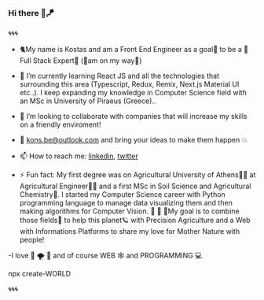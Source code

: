 ### Hi there 🤙🪁

🌀🌀🌀

- 🐈My name is Kostas and am a Front End Engineer as a goal🎯 to be a 💪Full Stack Expert🦾 	(🤙am on my way🤙)


- 🌱 I’m currently learning React JS and all the technologies that surrounding this area (Typescript, Redux, Remix, Next.js Material UI etc..). I keep expanding my knowledge in Computer Science field with an MSc in University of Piraeus (Greece)..


- 👯 I’m looking to collaborate with companies that will increase my skills on a friendly enviroment!

- 💬 kons.be@outlook.com            and bring your ideas to make them happen 💥
- 📫 How to reach me:               [linkedin](https://www.linkedin.com/in/konstantinos-berdelis-520722188/),       [twitter](https://twitter.com/mperdememore)

- ⚡ Fun fact: My first degree was on Agricultural University of Athens🧑‍🌾 at Agricultural Engineer👨‍🌾 and a  first MSc in Soil Science and Agricultural Chemistry🌴. I started my Computer Science career with Python programming language to manage data visualizing them and then making algorithms for Computer Vision.
	🐓 🐊 🐢My goal is to combine those fields🐳 to help this planet🪐 with Precision Agriculture and a Web with Informations Platforms to share my love for Mother Nature with people!




-I love 🌊 🌪️	🌟 and of course WEB 🕸️ and PROGRAMMING 💻

npx create-WORLD

🌀🌀🌀

